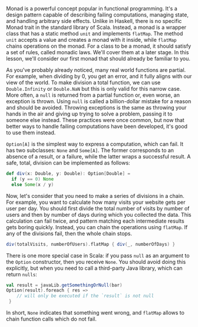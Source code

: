 Monad is a powerful concept popular in functional programming. 
It's a design pattern capable of describing failing computations, managing state, and handling arbitrary side effects. 
Unlike in Haskell, there is no specific Monad trait in the standard library of Scala. 
Instead, a monad is a wrapper class that has a static method `unit` and implements `flatMap`. 
The method `unit` accepts a value and creates a monad with it inside, while `flatMap` chains operations on the monad.
For a class to be a monad, it should satisfy a set of rules, called monadic laws. 
We'll cover them at a later stage. 
In this lesson, we'll consider our first monad that should already be familiar to you. 

As you've probably already noticed, many real world functions are partial. 
For example, when dividing by 0, you get an error, and it fully aligns with our view of the world.
To make division a total function, we can use `Double.Infinity` or `Double.NaN` but this is only valid for this narrow case. 
More often, a `null` is returned from a partial function or, even worse, an exception is thrown.
Using `null` is called a billion-dollar mistake for a reason and should be avoided. 
Throwing exceptions is the same as throwing your hands in the air and giving up trying to solve a problem, passing it to someone else instead. 
These practices were once common, but now that better ways to handle failing computations have been developed, it's good to use them instead. 

`Option[A]` is the simplest way to express a computation, which can fail. 
It has two subclasses: `None` and `Some[A]`. 
The former corresponds to an absence of a result, or a failure, while the latter wraps a successful result. 
A safe, total, division can be implemented as follows:  

```scala 3
def div(x: Double, y: Double): Option[Double] =
  if (y == 0) None
  else Some(x / y)
```

Now, let's consider that you need to make a series of divisions in a chain. 
For example, you want to calculate how many visits your website gets per user per day.
You should first divide the total number of visits by number of users and then by number of days during which you collected the data. 
This calculation can fail twice, and pattern matching each intermediate results gets boring quickly. 
Instead, you can chain the operations using `flatMap`. 
If any of the divisions fail, then the whole chain stops.

```scala 3
div(totalVisits, numberOfUsers).flatMap { div(_, numberOfDays) }
```

There is one more special case in Scala: if you pass `null` as an argument to the `Option` constructor, then you receive `None`. 
You should avoid doing this explicitly, but when you need to call a third-party Java library, which can return `nulls`: 

```scala 3
val result = javaLib.getSomethingOrNull(bar)
Option(result).foreach { res => 
    // will only be executed if the `result` is not null  
 }
```

In short, `None` indicates that something went wrong, and `flatMap` allows to chain function calls which do not fail. 

